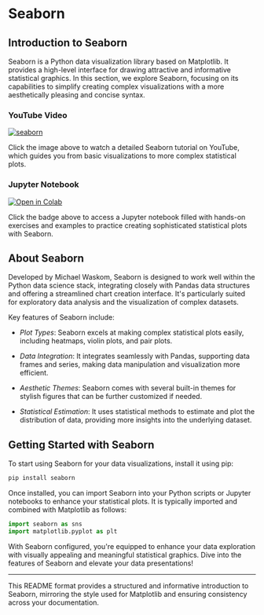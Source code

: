 # Seaborn

## Introduction to Seaborn

Seaborn is a Python data visualization library based on Matplotlib. It provides a high-level interface for drawing attractive and informative statistical graphics. In this section, we explore Seaborn, focusing on its capabilities to simplify creating complex visualizations with a more aesthetically pleasing and concise syntax.

### YouTube Video

[![seaborn](https://github.com/codenihar/ml/assets/82893577/695feb85-0180-4cae-a506-e8d84d23171d)](https://youtu.be/5TrNuWkwf-M)

Click the image above to watch a detailed Seaborn tutorial on YouTube, which guides you from basic visualizations to more complex statistical plots.

### Jupyter Notebook

[![Open in Colab](https://colab.research.google.com/assets/colab-badge.svg)](https://colab.research.google.com/drive/1dNXcdz9IAYD_TBNn0gKpWMMAb_FMFdR-?usp=sharing)

Click the badge above to access a Jupyter notebook filled with hands-on exercises and examples to practice creating sophisticated statistical plots with Seaborn.

## About Seaborn

Developed by Michael Waskom, Seaborn is designed to work well within the Python data science stack, integrating closely with Pandas data structures and offering a streamlined chart creation interface. It's particularly suited for exploratory data analysis and the visualization of complex datasets.

Key features of Seaborn include:

- *Plot Types*: Seaborn excels at making complex statistical plots easily, including heatmaps, violin plots, and pair plots.
  
- *Data Integration*: It integrates seamlessly with Pandas, supporting data frames and series, making data manipulation and visualization more efficient.
  
- *Aesthetic Themes*: Seaborn comes with several built-in themes for stylish figures that can be further customized if needed.
  
- *Statistical Estimation*: It uses statistical methods to estimate and plot the distribution of data, providing more insights into the underlying dataset.

## Getting Started with Seaborn

To start using Seaborn for your data visualizations, install it using pip:

```bash
pip install seaborn
```

Once installed, you can import Seaborn into your Python scripts or Jupyter notebooks to enhance your statistical plots. It is typically imported and combined with Matplotlib as follows:

```python
import seaborn as sns
import matplotlib.pyplot as plt
```

With Seaborn configured, you're equipped to enhance your data exploration with visually appealing and meaningful statistical graphics. Dive into the features of Seaborn and elevate your data presentations!

---

This README format provides a structured and informative introduction to Seaborn, mirroring the style used for Matplotlib and ensuring consistency across your documentation.
